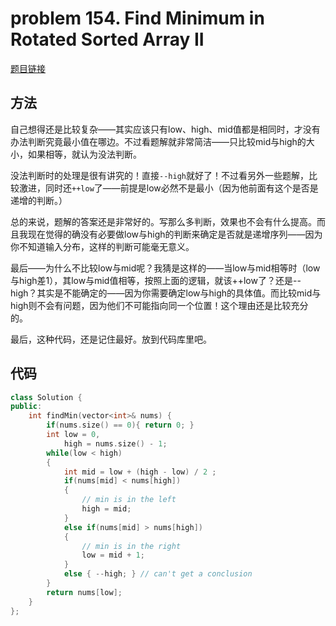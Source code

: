 # problem 154. Find Minimum in Rotated Sorted Array II

[题目链接](https://leetcode.com/problems/find-minimum-in-rotated-sorted-array-ii/)

## 方法

自己想得还是比较复杂——其实应该只有low、high、mid值都是相同时，才没有办法判断究竟最小值在哪边。不过看题解就非常简洁——只比较mid与high的大小，如果相等，就认为没法判断。

没法判断时的处理是很有讲究的！直接`--high`就好了！不过看另外一些题解，比较激进，同时还`++low`了——前提是low必然不是最小（因为他前面有这个是否是递增的判断。）

总的来说，题解的答案还是非常好的。写那么多判断，效果也不会有什么提高。而且我现在觉得的确没有必要做low与high的判断来确定是否就是递增序列——因为你不知道输入分布，这样的判断可能毫无意义。


最后——为什么不比较low与mid呢？我猜是这样的——当low与mid相等时（low与high差1），其low与mid值相等，按照上面的逻辑，就该++low了？还是--high？其实是不能确定的——因为你需要确定low与high的具体值。而比较mid与high则不会有问题，因为他们不可能指向同一个位置！这个理由还是比较充分的。

最后，这种代码，还是记住最好。放到代码库里吧。

## 代码

```C++
class Solution {
public:
    int findMin(vector<int>& nums) {
        if(nums.size() == 0){ return 0; } 
        int low = 0,
            high = nums.size() - 1;
        while(low < high)
        {
            int mid = low + (high - low) / 2 ;
            if(nums[mid] < nums[high])
            {
                // min is in the left
                high = mid;
            }
            else if(nums[mid] > nums[high])
            {
                // min is in the right
                low = mid + 1;
            }
            else { --high; } // can't get a conclusion
        }
        return nums[low];
    }
};
```
